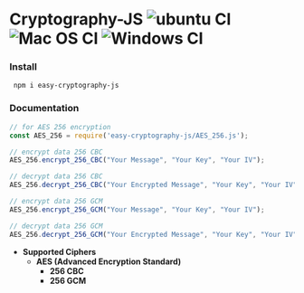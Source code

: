 # Cryptography-JS ![ubuntu CI](https://github.com/DevSamuelV/Easy-Cryptography-js/workflows/ubuntu%20CI/badge.svg) ![Mac OS CI](https://github.com/DevSamuelV/Easy-Cryptography-js/workflows/Mac%20OS%20CI/badge.svg) ![Windows CI](https://github.com/DevSamuelV/Easy-Cryptography-js/workflows/Windows%20CI/badge.svg)

### Install
` npm i easy-cryptography-js`

### Documentation
``` javascript
// for AES 256 encryption
const AES_256 = require('easy-cryptography-js/AES_256.js');

// encrypt data 256 CBC
AES_256.encrypt_256_CBC("Your Message", "Your Key", "Your IV");

// decrypt data 256 CBC
AES_256.decrypt_256_CBC("Your Encrypted Message", "Your Key", "Your IV");

// encrypt data 256 GCM
AES_256.encrypt_256_GCM("Your Message", "Your Key", "Your IV");

// decrypt data 256 GCM
AES_256.decrypt_256_GCM("Your Encrypted Message", "Your Key", "Your IV");

```

- **Supported Ciphers**
    - **AES (Advanced Encryption Standard)**
        - **256 CBC**
        - **256 GCM**